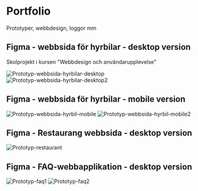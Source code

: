 <h1>Portfolio</h1>
Prototyper, webbdesign, loggor mm

<h2>Figma - webbsida för hyrbilar - desktop version</h2>

Skolprojekt i kursen "Webbdesign och användarupplevelse"

![Prototyp-webbsida-hyrbilar-desktop](https://github.com/juuliiaazz/Portfolio/assets/92580700/ab632be0-b4a4-48bc-b8d7-37303d2282d0)
![Prototyp-webbsida-hyrbilar-desktop2](https://github.com/juuliiaazz/Portfolio/assets/92580700/a5fccf4b-667e-45c8-b980-f8ec4e30ae25)


<h2>Figma - webbsida för hyrbilar - mobile version</h2>

![Prototyp-webbsida-hyrbil-mobile](https://github.com/juuliiaazz/Portfolio/assets/92580700/646befbe-81df-44e4-a20d-b29453655ace)
![Prototyp-webbsida-hyrbil-mobile2](https://github.com/juuliiaazz/Portfolio/assets/92580700/99b55d8a-951d-4c70-a314-a20ffe9e4934)

<h2>Figma - Restaurang webbsida - desktop version</h2>

![Prototyp-restaurant](https://github.com/juuliiaazz/Portfolio/assets/92580700/7709d228-1667-4e87-b93f-b97825fbb285)


<h2>Figma - FAQ-webbapplikation - desktop version</h2>

![Prototyp-faq1](https://github.com/juuliiaazz/Portfolio/assets/92580700/78cb0761-a26a-47bc-be28-abc3d65a1403)
![Prototyp-faq2](https://github.com/juuliiaazz/Portfolio/assets/92580700/a9d9ccca-929e-4bf9-bbd6-79595fa7c5bd)





